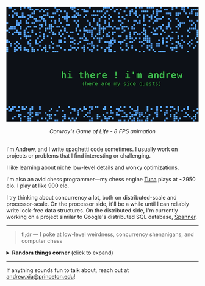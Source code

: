 <div align="center">

![Conway's Game of Life Animation](gol_animation.gif)

*Conway's Game of Life - 8 FPS animation*

</div>

## 
I'm Andrew, and I write spaghetti code sometimes. I usually work on projects or problems that I find interesting or challenging.

I like learning about niche low-level details and wonky optimizations.

I'm also an avid chess programmer—my chess engine [Tuna](https://github.com/andrew-y-xia/Tuna) plays at ~2950 elo. I play at like 900 elo.

I try thinking about concurrency a lot, both on distributed-scale and processor-scale. On the processor side, it'll be a while until I can reliably write lock-free data structures. On the distributed side, I'm currently working on a project similar to Google's distributed SQL database, [Spanner](https://static.googleusercontent.com/media/research.google.com/en//archive/spanner-osdi2012.pdf).

---

> tl;dr — I poke at low-level weirdness, concurrency shenanigans, and computer chess

<details>
	<summary><b>Random things corner</b> (click to expand)</summary>

	- I like thinking about memory models, cache coherence, and when a "minor" branch mispredict is actually your whole problem.
	- On the distributed side: time, sharding, and whatever it means to be web scale
	- On the CPU side: pipelining, atomics, and misinterpreting what memory_order_acquire really entails
    - I love cursed software and cursed things about programming languages

</details>

---

If anything sounds fun to talk about, reach out at andrew.xia@princeton.edu!

